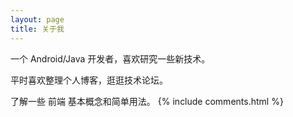 ```yaml
---
layout: page
title: 关于我
---
```


一个 Android/Java 开发者，喜欢研究一些新技术。
<p>
平时喜欢整理个人博客，逛逛技术论坛。
<p>
了解一些 前端 基本概念和简单用法。
{% include comments.html %}
